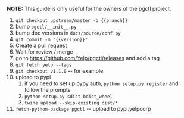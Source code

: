 **NOTE:** This guide is only useful for the owners of the pgctl project.

1. `git checkout upstream/master -b {{branch}}`
1. bump `pgctl/__init__.py`
1. bump doc versions in `docs/source/conf.py`
1. `git commit -m "{{version}}"`
1. Create a pull request
1. Wait for review / merge
1. go to https://github.com/Yelp/pgctl/releases and add a tag
1. `git fetch yelp --tags`
1. `git checkout v1.1.0`   --  for example
1.  upload to pypi
    1. if you need to set up pypy auth, `python setup.py register` and follow the prompts
    1. `python setup.py sdist bdist_wheel`
    1. `twine upload --skip-existing dist/*`
1. `fetch-python-package pgctl` -- upload to pypi.yelpcorp
